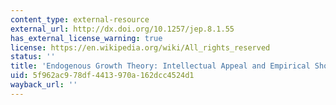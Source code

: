 ```yaml
---
content_type: external-resource
external_url: http://dx.doi.org/10.1257/jep.8.1.55
has_external_license_warning: true
license: https://en.wikipedia.org/wiki/All_rights_reserved
status: ''
title: 'Endogenous Growth Theory: Intellectual Appeal and Empirical Shortcomings'
uid: 5f962ac9-78df-4413-970a-162dcc4524d1
wayback_url: ''
---
```

